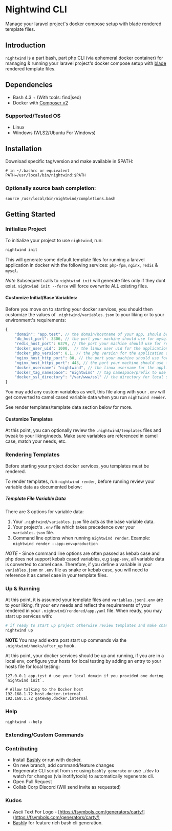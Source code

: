 # Nightwind CLI

Manage your laravel project's docker compose setup with blade rendered template files.

## Introduction

`nightwind` is a part bash, part php CLI (via ephemeral docker container) for managing & running your laravel project's docker compose setup with [blade](https://laravel.com/docs/9.x/blade) rendered template files.

## Dependencies

- Bash 4.3 + (With tools: find|sed)
- Docker with [Composer v2](https://docs.docker.com/compose/cli-command/)

### Supported/Tested OS

- Linux
- Windows (WLS2/Ubuntu For Windows)

## Installation

Download specific tag/version and make available in $PATH:

```
# in ~/.bashrc or equivalent
PATH=/usr/local/bin/nightwind:$PATH
```

### Optionally source bash completion:

`source /usr/local/bin/nightwind/completions.bash`

## Getting Started

### Initialize Project

To initialize your project to use `nightwind`, run:

```bash
nightwind init 
```

This will generate some default template files for running a laravel application in docker with the following services: `php-fpm`, `nginx`, `redis` & `mysql`.

*Note* Subsequent calls to `nightwind init` will generate files only if they dont exist. `nightwind init --force` will force overwrite ALL existing files.

#### Customize Initial/Base Variables:
Before you move on to starting your docker services, you should then customize the values of `.nightwind/variables.json` to your liking or to your environment's requirements:

```js
{
    "domain": "app.test", // the domain/hostname of your app, should be changed to reflect env domain.
    "db_host_port": 3306, // the port your machine should use for mysql
    "redis_host_port": 6379, // the port your machine should use for redis
    "docker_user_uid": 1000,  // the linux user uid for the application dockerfile
    "docker_php_version": 8.1, // the php version for the application dockerfile
    "nginx_host_http_port": 80, // the port your machine should use for nginx http traffic
    "nginx_host_https_port": 443, // the port your machine should use for nginx https traffic
    "docker_username": "nightwind", // the linux username for the application dockerfile 
    "docker_tag_namespace": "nightwind" // tag namespace/prefix to use for tagging/naming docker resources, e.g image tag : <namespace>/web-server.
    "docker_ssl_directory": "/var/www/ssl" // the directory for local self signed certs or your project's ssl in docker container.    
}
```
You may add any custom variables as well, this file along with your `.env` will get converted to camel cased variable data when you run `nightwind render`. 

See render templates/template data section below for more.

#### Customize Templates

At this point, you can optionally review the `.nightwind/templates` files and tweak to your liking/needs. Make sure variables are referenced in camel case, match your needs, etc.


### Rendering Templates

Before starting your project docker services, you templates must be rendered.

To render templates, run `nightwind render`, before running review your variable data as documented below:

##### Template File Variable Data

There are 3 options for variable data:

1. Your `.nightwind/variables.json` file acts as the base variable data.
2. Your project's `.env` file which takes precedence  over your `variables.json` file.
3. Command line options when running `nightwind render`. Example: `nightwind render --app-env=production`


*NOTE* - Since command line options are often passed as kebab case and php does not support kebab cased variables, e.g `$app-env`, all variable data is converted to camel case. Therefore, if you define a variable in your `variables.json` or `.env` file as snake or kebab case, you will need to reference it as camel case in your template files.


### Up & Running

At this point, it is assumed your template files and `variables.json|.env` are to your liking, fit your env needs and reflect the requirements of your rendered in your `.nightwind/rendered/app.yaml` file.  When ready, you may start up services with:

```bash
# if ready to start up project otherwise review templates and make changes as needed before running:
nightwind up
```


**NOTE** You may add extra post start up commands via the `.nightwind/hooks/after_up` hook.

At this point, your docker services should be up and running, if you are in a local env, configure your hosts for local testing by adding an entry to your hosts file for local testing:

```
127.0.0.1 app.test # use your local domain if you provided one during `nightwind init`.

# Allow talking to the Docker host
192.168.1.72 host.docker.internal
192.168.1.72 gateway.docker.internal
```

### Help

`nightwind --help`

### Extending/Custom Commands


### Contributing

- Install [Bashly](https://bashly.dannyb.co/installation/) or run with docker.
- On new branch, add command/feature changes
- Regenerate CLI script from `src` using `bashly generate` or use `./dev` to watch for changes (via inotifytools) to automatically regenerate cli.
- Open Pull Request
- Collab Corp Discord (Will send invite as requested)

### Kudos

- Ascii Text For Logo - [https://fsymbols.com/generators/carty/](https://fsymbols.com/generators/carty/)
- [Bashly](https://bashly.dannyb.co/installation/) for feature rich bash cli generation.

